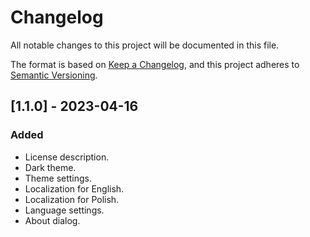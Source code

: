 # Changelog

All notable changes to this project will be documented in this file.

The format is based on [Keep a Changelog](https://keepachangelog.com/en/1.0.0/),
and this project adheres to [Semantic Versioning](https://semver.org/spec/v2.0.0.html).

## [1.1.0] - 2023-04-16

### Added

- License description.
- Dark theme.
- Theme settings.
- Localization for English.
- Localization for Polish.
- Language settings.
- About dialog.